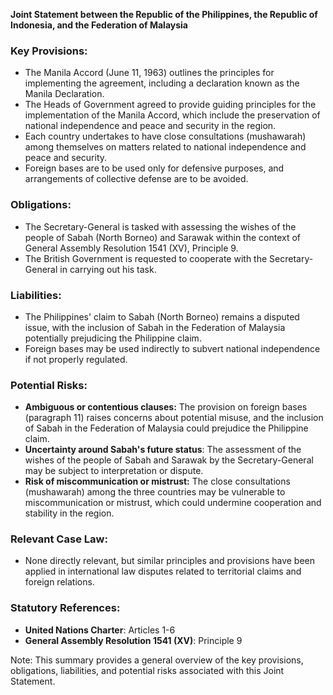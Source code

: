 **Joint Statement between the Republic of the Philippines, the Republic of Indonesia, and the Federation of Malaysia**

### Key Provisions:

*   The Manila Accord (June 11, 1963) outlines the principles for implementing the agreement, including a declaration known as the Manila Declaration.
*   The Heads of Government agreed to provide guiding principles for the implementation of the Manila Accord, which include the preservation of national independence and peace and security in the region.
*   Each country undertakes to have close consultations (mushawarah) among themselves on matters related to national independence and peace and security.
*   Foreign bases are to be used only for defensive purposes, and arrangements of collective defense are to be avoided.

### Obligations:

*   The Secretary-General is tasked with assessing the wishes of the people of Sabah (North Borneo) and Sarawak within the context of General Assembly Resolution 1541 (XV), Principle 9.
*   The British Government is requested to cooperate with the Secretary-General in carrying out his task.

### Liabilities:

*   The Philippines' claim to Sabah (North Borneo) remains a disputed issue, with the inclusion of Sabah in the Federation of Malaysia potentially prejudicing the Philippine claim.
*   Foreign bases may be used indirectly to subvert national independence if not properly regulated.

### Potential Risks:

*   **Ambiguous or contentious clauses:** The provision on foreign bases (paragraph 11) raises concerns about potential misuse, and the inclusion of Sabah in the Federation of Malaysia could prejudice the Philippine claim.
*   **Uncertainty around Sabah's future status**: The assessment of the wishes of the people of Sabah and Sarawak by the Secretary-General may be subject to interpretation or dispute.
*   **Risk of miscommunication or mistrust:** The close consultations (mushawarah) among the three countries may be vulnerable to miscommunication or mistrust, which could undermine cooperation and stability in the region.

### Relevant Case Law:

*   None directly relevant, but similar principles and provisions have been applied in international law disputes related to territorial claims and foreign relations.

### Statutory References:

*   **United Nations Charter**: Articles 1-6
*   **General Assembly Resolution 1541 (XV)**: Principle 9

Note: This summary provides a general overview of the key provisions, obligations, liabilities, and potential risks associated with this Joint Statement.
